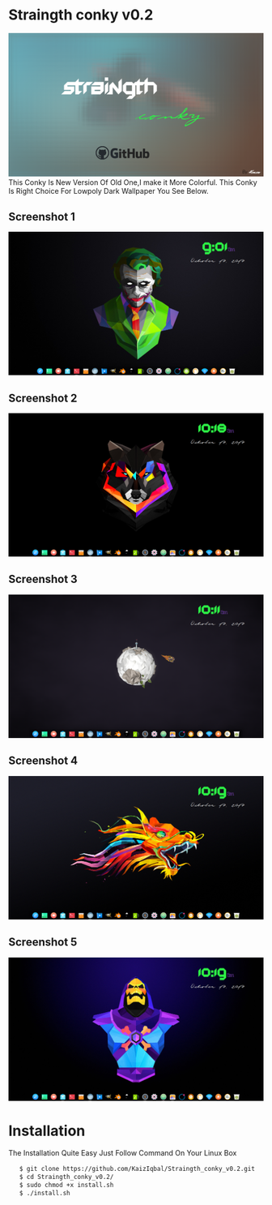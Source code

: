 # Straingth conky v0.2
![alt text](https://github.com/KaizIqbal/Straingth_conky_v0.2/blob/master/logo%201080p.png)
This Conky Is New Version Of Old One,I make it More Colorful.
This Conky Is Right Choice For Lowpoly Dark Wallpaper You See Below.

## Screenshot 1

![alt text](https://github.com/KaizIqbal/Straingth_conky_v0.2/blob/master/Demo/1.png)

## Screenshot 2

![alt text](https://github.com/KaizIqbal/Straingth_conky_v0.2/blob/master/Demo/2.png)

## Screenshot 3

![alt text](https://github.com/KaizIqbal/Straingth_conky_v0.2/blob/master/Demo/3.png)

## Screenshot 4

![alt text](https://github.com/KaizIqbal/Straingth_conky_v0.2/blob/master/Demo/4.png)

## Screenshot 5

![alt text](https://github.com/KaizIqbal/Straingth_conky_v0.2/blob/master/Demo/5.png)

# Installation

The Installation Quite Easy Just Follow Command On Your Linux Box


       $ git clone https://github.com/KaizIqbal/Straingth_conky_v0.2.git
       $ cd Straingth_conky_v0.2/
       $ sudo chmod +x install.sh
       $ ./install.sh

